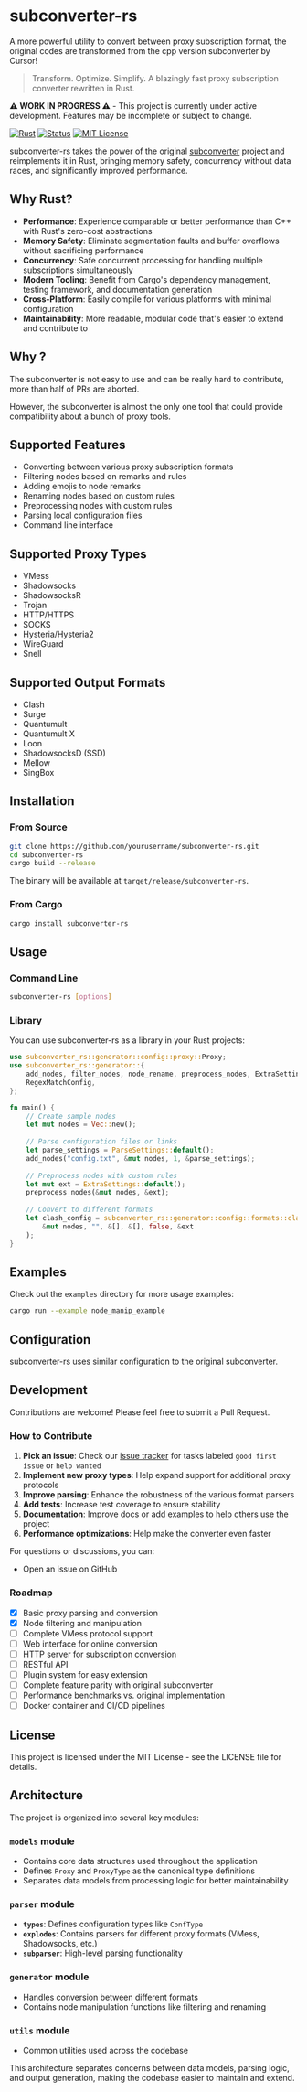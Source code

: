 # subconverter-rs
A more powerful utility to convert between proxy subscription format, the original codes are transformed from the cpp version subconverter by Cursor!

> Transform. Optimize. Simplify. A blazingly fast proxy subscription converter rewritten in Rust.

**⚠️ WORK IN PROGRESS ⚠️** - This project is currently under active development. Features may be incomplete or subject to change.

[![Rust](https://img.shields.io/badge/language-Rust-orange.svg)](https://www.rust-lang.org/)
[![Status](https://img.shields.io/badge/status-active%20development-brightgreen.svg)](https://github.com/lonelam/subconverter-rs)
[![MIT License](https://img.shields.io/badge/license-MIT-blue.svg)](LICENSE)

subconverter-rs takes the power of the original [subconverter](https://github.com/tindy2013/subconverter) project and reimplements it in Rust, bringing memory safety, concurrency without data races, and significantly improved performance.

## Why Rust?

- **Performance**: Experience comparable or better performance than C++ with Rust's zero-cost abstractions
- **Memory Safety**: Eliminate segmentation faults and buffer overflows without sacrificing performance
- **Concurrency**: Safe concurrent processing for handling multiple subscriptions simultaneously
- **Modern Tooling**: Benefit from Cargo's dependency management, testing framework, and documentation generation
- **Cross-Platform**: Easily compile for various platforms with minimal configuration
- **Maintainability**: More readable, modular code that's easier to extend and contribute to


## Why ?
The subconverter is not easy to use and can be really hard to contribute, more than half of PRs are aborted.

However, the subconverter is almost the only one tool that could provide compatibility about a bunch of proxy tools.

## Supported Features
- Converting between various proxy subscription formats
- Filtering nodes based on remarks and rules
- Adding emojis to node remarks
- Renaming nodes based on custom rules
- Preprocessing nodes with custom rules
- Parsing local configuration files
- Command line interface

## Supported Proxy Types
- VMess
- Shadowsocks
- ShadowsocksR
- Trojan
- HTTP/HTTPS
- SOCKS
- Hysteria/Hysteria2
- WireGuard
- Snell

## Supported Output Formats
- Clash
- Surge
- Quantumult
- Quantumult X
- Loon
- ShadowsocksD (SSD)
- Mellow
- SingBox

## Installation

### From Source
```bash
git clone https://github.com/yourusername/subconverter-rs.git
cd subconverter-rs
cargo build --release
```

The binary will be available at `target/release/subconverter-rs`.

### From Cargo
```bash
cargo install subconverter-rs
```

## Usage

### Command Line
```bash
subconverter-rs [options]
```

### Library
You can use subconverter-rs as a library in your Rust projects:

```rust
use subconverter_rs::generator::config::proxy::Proxy;
use subconverter_rs::generator::{
    add_nodes, filter_nodes, node_rename, preprocess_nodes, ExtraSettings, ParseSettings,
    RegexMatchConfig,
};

fn main() {
    // Create sample nodes
    let mut nodes = Vec::new();
    
    // Parse configuration files or links
    let parse_settings = ParseSettings::default();
    add_nodes("config.txt", &mut nodes, 1, &parse_settings);
    
    // Preprocess nodes with custom rules
    let mut ext = ExtraSettings::default();
    preprocess_nodes(&mut nodes, &ext);
    
    // Convert to different formats
    let clash_config = subconverter_rs::generator::config::formats::clash::proxy_to_clash(
        &mut nodes, "", &[], &[], false, &ext
    );
}
```

## Examples
Check out the `examples` directory for more usage examples:

```bash
cargo run --example node_manip_example
```

## Configuration
subconverter-rs uses similar configuration to the original subconverter.

## Development
Contributions are welcome! Please feel free to submit a Pull Request.

### How to Contribute

1. **Pick an issue**: Check our [issue tracker](https://github.com/lonelam/subconverter-rs/issues) for tasks labeled `good first issue` or `help wanted`
2. **Implement new proxy types**: Help expand support for additional proxy protocols
3. **Improve parsing**: Enhance the robustness of the various format parsers
4. **Add tests**: Increase test coverage to ensure stability
5. **Documentation**: Improve docs or add examples to help others use the project
6. **Performance optimizations**: Help make the converter even faster

For questions or discussions, you can:
- Open an issue on GitHub
  
### Roadmap

- [x] Basic proxy parsing and conversion
- [x] Node filtering and manipulation
- [ ] Complete VMess protocol support
- [ ] Web interface for online conversion
- [ ] HTTP server for subscription conversion
- [ ] RESTful API
- [ ] Plugin system for easy extension
- [ ] Complete feature parity with original subconverter
- [ ] Performance benchmarks vs. original implementation
- [ ] Docker container and CI/CD pipelines

## License
This project is licensed under the MIT License - see the LICENSE file for details.

## Architecture

The project is organized into several key modules:

### `models` module
- Contains core data structures used throughout the application
- Defines `Proxy` and `ProxyType` as the canonical type definitions
- Separates data models from processing logic for better maintainability

### `parser` module
- **`types`**: Defines configuration types like `ConfType`
- **`explodes`**: Contains parsers for different proxy formats (VMess, Shadowsocks, etc.)
- **`subparser`**: High-level parsing functionality

### `generator` module
- Handles conversion between different formats
- Contains node manipulation functions like filtering and renaming

### `utils` module
- Common utilities used across the codebase

This architecture separates concerns between data models, parsing logic, and output generation, making the codebase easier to maintain and extend.
